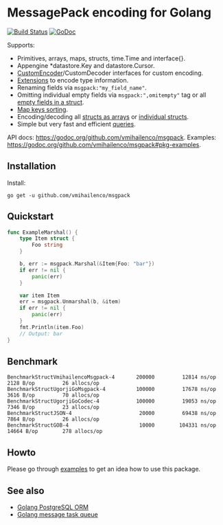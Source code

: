 # MessagePack encoding for Golang

[![Build Status](https://travis-ci.org/vmihailenco/msgpack.svg?branch=v2)](https://travis-ci.org/vmihailenco/msgpack)
[![GoDoc](https://godoc.org/github.com/vmihailenco/msgpack?status.svg)](https://godoc.org/github.com/vmihailenco/msgpack)

Supports:
- Primitives, arrays, maps, structs, time.Time and interface{}.
- Appengine *datastore.Key and datastore.Cursor.
- [CustomEncoder](https://godoc.org/github.com/vmihailenco/msgpack#example-CustomEncoder)/CustomDecoder interfaces for custom encoding.
- [Extensions](https://godoc.org/github.com/vmihailenco/msgpack#example-RegisterExt) to encode type information.
- Renaming fields via `msgpack:"my_field_name"`.
- Omitting individual empty fields via `msgpack:",omitempty"` tag or all [empty fields in a struct](https://godoc.org/github.com/vmihailenco/msgpack#example-Marshal--OmitEmpty).
- [Map keys sorting](https://godoc.org/github.com/vmihailenco/msgpack#Encoder.SortMapKeys).
- Encoding/decoding all [structs as arrays](https://godoc.org/github.com/vmihailenco/msgpack#Encoder.StructAsArray) or [individual structs](https://godoc.org/github.com/vmihailenco/msgpack#example-Marshal--AsArray).
- Simple but very fast and efficient [queries](https://godoc.org/github.com/vmihailenco/msgpack#example-Decoder-Query).

API docs: https://godoc.org/github.com/vmihailenco/msgpack.
Examples: https://godoc.org/github.com/vmihailenco/msgpack#pkg-examples.

## Installation

Install:

```shell
go get -u github.com/vmihailenco/msgpack
```

## Quickstart

```go
func ExampleMarshal() {
	type Item struct {
		Foo string
	}

	b, err := msgpack.Marshal(&Item{Foo: "bar"})
	if err != nil {
		panic(err)
	}

	var item Item
	err = msgpack.Unmarshal(b, &item)
	if err != nil {
		panic(err)
	}
	fmt.Println(item.Foo)
	// Output: bar
}
```

## Benchmark

```
BenchmarkStructVmihailencoMsgpack-4   	  200000	     12814 ns/op	    2128 B/op	      26 allocs/op
BenchmarkStructUgorjiGoMsgpack-4      	  100000	     17678 ns/op	    3616 B/op	      70 allocs/op
BenchmarkStructUgorjiGoCodec-4        	  100000	     19053 ns/op	    7346 B/op	      23 allocs/op
BenchmarkStructJSON-4                 	   20000	     69438 ns/op	    7864 B/op	      26 allocs/op
BenchmarkStructGOB-4                  	   10000	    104331 ns/op	   14664 B/op	     278 allocs/op
```

## Howto

Please go through [examples](https://godoc.org/github.com/vmihailenco/msgpack#pkg-examples) to get an idea how to use this package.

## See also

- [Golang PostgreSQL ORM](https://github.com/go-pg/pg)
- [Golang message task queue](https://github.com/go-msgqueue/msgqueue)

